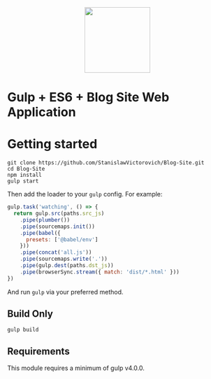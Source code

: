<div align="center">
  <a href="https://github.com/StanislawVictorovich/Blog-Site">
    <img width="150" height="150" src="https://www.quickanddirtytips.com/sites/default/files/images/1125/BlogIcon.jpg">
  </a>
</div>

# Gulp + ES6 + Blog Site Web Application

# Getting started

```
git clone https://github.com/StanislawVictorovich/Blog-Site.git
cd Blog-Site
npm install
gulp start
```
Then add the loader to your `gulp` config. For example:

```js
gulp.task('watching', () => {
  return gulp.src(paths.src_js)
    .pipe(plumber())
    .pipe(sourcemaps.init())
    .pipe(babel({
      presets: ['@babel/env']
    }))
    .pipe(concat('all.js'))
    .pipe(sourcemaps.write('.'))
    .pipe(gulp.dest(paths.dst_js))
    .pipe(browserSync.stream({ match: 'dist/*.html' }))
})
```


And run `gulp` via your preferred method.

## Build Only
```
gulp build
```
## Requirements

This module requires a minimum of gulp v4.0.0.
